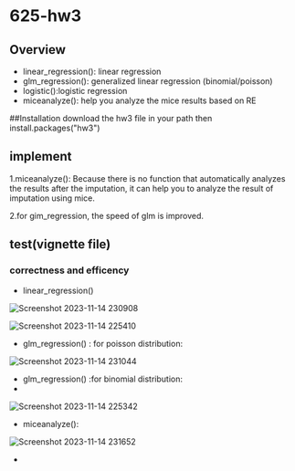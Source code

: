 # 625-hw3

## Overview
 - linear_regression(): linear regression
 - glm_regression(): generalized linear regression (binomial/poisson)
 - logistic():logistic regression
 - miceanalyze(): help you analyze the mice results based on RE

##Installation
download the hw3 file in your path
then install.packages("hw3")

## implement
1.miceanalyze(): Because there is no function that automatically analyzes the results after the imputation, it can help you to analyze the result of imputation using mice.

2.for gim_regression, the speed of glm is improved.


## test(vignette file)
### correctness and efficency
- linear_regression()

![Screenshot 2023-11-14 230908](https://github.com/sangyisu/625-hw3/assets/117102360/dbe393b6-7041-4e9e-8295-3581de798212)

![Screenshot 2023-11-14 225410](https://github.com/sangyisu/625-hw3/assets/117102360/a809f70d-0f86-4ff1-9977-032bb78c56c6)

- glm_regression() : for poisson distribution:


![Screenshot 2023-11-14 231044](https://github.com/sangyisu/625-hw3/assets/117102360/f57dda48-7d85-4de2-ad18-71217a381e8c)



- glm_regression() :for binomial distribution:
- 
![Screenshot 2023-11-14 225342](https://github.com/sangyisu/625-hw3/assets/117102360/c2b9aa03-0847-400a-8741-133389d19f18)

- miceanalyze():

 ![Screenshot 2023-11-14 231652](https://github.com/sangyisu/625-hw3/assets/117102360/8968abd7-0abd-4a90-bd1d-54b8d7ec7597)



- 
